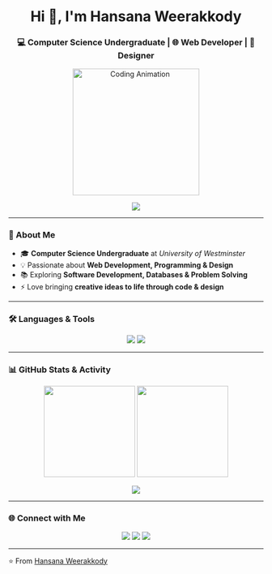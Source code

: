 <h1 align="center">Hi 👋, I'm Hansana Weerakkody</h1>
<h3 align="center">💻 Computer Science Undergraduate | 🌐 Web Developer | 🎨 Designer</h3>

<p align="center">
  <img src="https://media2.giphy.com/media/v1.Y2lkPTc5MGI3NjExem14aGdiOXcxNGRzNW4zeGcwZ2doemV3ZjYyNmNoNWhkejZndzZ4YiZlcD12MV9pbnRlcm5hbF9naWZfYnlfaWQmY3Q9Zw/doXBzUFJRxpaUbuaqz/giphy.gif" width="250" alt="Coding Animation"/>
</p>

<p align="center">
  <img src="https://readme-typing-svg.herokuapp.com?font=Fira+Code&size=22&pause=1000&color=3DC8F2&center=true&vCenter=true&width=600&lines=Computer+Science+Undergraduate;Passionate+Web+Developer;UI%2FUX+Designer+%7C+Creative+Thinker;Always+Learning+and+Building;Turning+Ideas+into+Code"/>
</p>

---

### 🚀 About Me
- 🎓 **Computer Science Undergraduate** at *University of Westminster*  
- 💡 Passionate about **Web Development, Programming & Design**  
- 📚 Exploring **Software Development, Databases & Problem Solving**  
- ⚡ Love bringing **creative ideas to life through code & design**  

---

### 🛠️ Languages & Tools
<p align="center">
  <img src="https://skillicons.dev/icons?i=java,python,html,css,js,mysql,figma,photoshop" />
  <img src="https://img.shields.io/badge/SQL%20Server-CC2927?style=for-the-badge&logo=microsoftsqlserver&logoColor=white"/>
</p>

---

### 📊 GitHub Stats & Activity
<p align="center">
  <img src="https://github-readme-stats.vercel.app/api?username=HansanaWeerakkody&show_icons=true&theme=tokyonight&hide_border=true" height="180"/>
  <img src="https://github-readme-streak-stats.herokuapp.com/?user=HansanaWeerakkody&theme=tokyonight&hide_border=true" height="180"/>
</p>

<p align="center">
  <img src="https://github-readme-activity-graph.vercel.app/graph?username=HansanaWeerakkody&bg_color=1a1b27&color=3dc8f2&line=3dc8f2&point=ffffff&area=true&hide_border=true"/>
</p>

---

### 🌐 Connect with Me
<p align="center">
  <a href="https://linkedin.com/in/" target="blank"><img src="https://skillicons.dev/icons?i=linkedin" /></a>
  <a href="https://twitter.com/" target="blank"><img src="https://skillicons.dev/icons?i=twitter" /></a>
  <a href="mailto:yourmail@gmail.com"><img src="https://skillicons.dev/icons?i=gmail" /></a>
</p>

---

⭐️ From [Hansana Weerakkody](https://github.com/HansanaWeerakkody)
